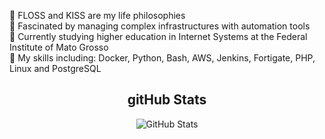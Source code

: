<div align="center" class="myWrapper">

</div>
<div>
  <ul style="list-style-type: none; padding: 0;">
    <li>🔹 FLOSS and KISS are my life philosophies </li>
    <li>🔹 Fascinated by managing complex infrastructures with automation tools </li>
    <li>🔹 Currently studying higher education in Internet Systems at the Federal Institute of Mato Grosso </li>
    <li>🔹 My skills including: Docker, Python, Bash, AWS, Jenkins, Fortigate, PHP, Linux and PostgreSQL </li>
  </ul>
</div>

<h2 align="center">gitHub Stats</h2>

<div align="center" class="myWrapper">
  <img src="https://github-readme-stats.vercel.app/api?username=andradesysadmin&show_icons=true&theme=calm_pink" alt="GitHub Stats">
</div>


